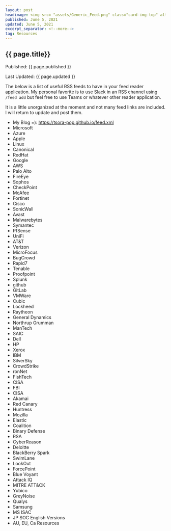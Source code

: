 ```yaml
---
layout: post
headimage: <img src= "assets/Generic_Feed.png" class="card-img-top" alt="Header Image" width="100" height="100">
published: June 5, 2021
updated: June 5, 2021
excerpt_separator: <!--more-->
tag: Resources
---
```

## {{ page.title}}
Published: {{ page.published }}

Last Updated: {{ page.updated }}

The below is a list of useful RSS feeds to have in your feed reader application. My personal favorite is to use Slack in an RSS channel using `/feed add` but feel free to use Teams or whatever other reader application. <!--more-->

It is a little unorganized at the moment and not many feed links are included. I will return to update and post them.

* My Blog =): https://tsora-pop.github.io/feed.xml
* Microsoft
* Azure
* Apple
* Linux
* Canonical
* RedHat
* Google
* AWS
* Palo Alto
* FireEye
* Sophos
* CheckPoint
* McAfee
* Fortinet
* Cisco
* SonicWall
* Avast
* Malwarebytes
* Symantec
* PfSense
* UniFi
* AT&T
* Verizon
* MicroFocus
* BugCrowd
* Rapid7
* Tenable
* Proofpoint
* Splunk
* github
* GitLab
* VMWare
* Cubic
* Lockheed
* Raytheon
* General Dynamics
* Northrup Grumman
* ManTech
* SAIC
* Dell
* HP
* Xerox
* IBM
* SilverSky
* CrowdStrike
* ronNet
* FishTech
* CISA
* FBI
* CISA
* Akamai
* Red Canary
* Huntress
* Mozilla
* Elastic
* Coalition
* Binary Defense
* RSA
* CyberReason
* Deloitte
* BlackBerry Spark
* SwimLane
* LookOut
* ForcePoint
* Blue Voyant
* Attack IQ
* MITRE ATT&CK
* Yubico
* GreyNoise
* Qualys
* Samsung
* MS ISAC
* JP SOC English Versions
* AU, EU, Ca Resources
